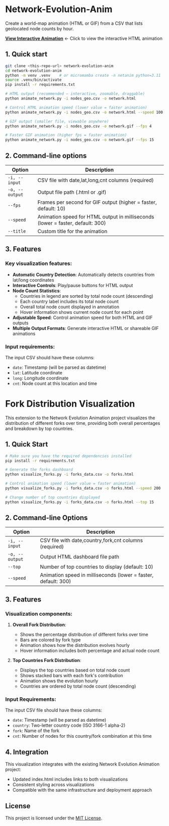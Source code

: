 # Network-Evolution-Anim

Create a world-map animation (HTML or GIF) from a CSV that lists
geolocated node counts by hour.

**[View Interactive Animation](https://hdser.github.io/network-anim/)** ← Click to view the interactive HTML animation

## 1. Quick start

```bash
git clone <this-repo-url> network-evolution-anim
cd network-evolution-anim
python -m venv .venv    # or micromamba create -n netanim python=3.11
source .venv/bin/activate
pip install -r requirements.txt

# HTML output (recommended – interactive, zoomable, draggable)
python animate_network.py -i nodes_geo.csv -o network.html

# Control HTML animation speed (lower value = faster animation)
python animate_network.py -i nodes_geo.csv -o network.html --speed 100

# GIF output (smaller file, viewable anywhere)
python animate_network.py -i nodes_geo.csv -o network.gif --fps 4

# Faster GIF animation (higher fps = faster animation)
python animate_network.py -i nodes_geo.csv -o network.gif --fps 15
```

## 2. Command-line options

| Option | Description |
|--------|-------------|
| `-i, --input` | CSV file with date,lat,long,cnt columns (required) |
| `-o, --output` | Output file path (.html or .gif) |
| `--fps` | Frames per second for GIF output (higher = faster, default: 10) |
| `--speed` | Animation speed for HTML output in milliseconds (lower = faster, default: 300) |
| `--title` | Custom title for the animation |

## 3. Features

### Key visualization features:

- **Automatic Country Detection**: Automatically detects countries from lat/long coordinates
- **Interactive Controls**: Play/pause buttons for HTML output
- **Node Count Statistics**: 
  - Countries in legend are sorted by total node count (descending)
  - Each country label includes its total node count
  - Overall total node count displayed in annotation
  - Hover information shows current node count for each point
- **Adjustable Speed**: Control animation speed for both HTML and GIF outputs
- **Multiple Output Formats**: Generate interactive HTML or shareable GIF animations

### Input requirements:

The input CSV should have these columns:
- `date`: Timestamp (will be parsed as datetime)
- `lat`: Latitude coordinate
- `long`: Longitude coordinate
- `cnt`: Node count at this location and time


# Fork Distribution Visualization

This extension to the Network Evolution Animation project visualizes the distribution of different forks over time, providing both overall percentages and breakdown by top countries.

## 1. Quick Start

```bash
# Make sure you have the required dependencies installed
pip install -r requirements.txt

# Generate the forks dashboard
python visualize_forks.py -i forks_data.csv -o forks.html

# Control animation speed (lower value = faster animation)
python visualize_forks.py -i forks_data.csv -o forks.html --speed 200

# Change number of top countries displayed
python visualize_forks.py -i forks_data.csv -o forks.html --top 15
```

## 2. Command-line Options

| Option | Description |
|--------|-------------|
| `-i, --input` | CSV file with date,country,fork,cnt columns (required) |
| `-o, --output` | Output HTML dashboard file path |
| `--top` | Number of top countries to display (default: 10) |
| `--speed` | Animation speed in milliseconds (lower = faster, default: 300) |

## 3. Features

### Visualization components:

1. **Overall Fork Distribution**:
   - Shows the percentage distribution of different forks over time
   - Bars are colored by fork type
   - Animation shows how the distribution evolves hourly
   - Hover information includes both percentage and actual node count

2. **Top Countries Fork Distribution**:
   - Displays the top countries based on total node count 
   - Shows stacked bars with each fork's contribution
   - Animation shows the evolution hourly
   - Countries are ordered by total node count (descending)

### Input Requirements:

The input CSV file should have these columns:
- `date`: Timestamp (will be parsed as datetime)
- `country`: Two-letter country code (ISO 3166-1 alpha-2)
- `fork`: Name of the fork
- `cnt`: Number of nodes for this country/fork combination at this time

## 4. Integration

This visualization integrates with the existing Network Evolution Animation project:
- Updated index.html includes links to both visualizations
- Consistent styling across visualizations
- Compatible with the same infrastructure and deployment approach


## License

This project is licensed under the [MIT License](LICENSE).